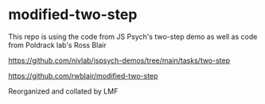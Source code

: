 # modified-two-step

This repo is using the code from JS Psych's two-step demo as well as code from Poldrack lab's Ross Blair

https://github.com/nivlab/jspsych-demos/tree/main/tasks/two-step


https://github.com/rwblair/modified-two-step

Reorganized and collated by LMF

